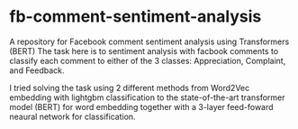 # fb-comment-sentiment-analysis
A repository for Facebook comment sentiment analysis using Transformers (BERT)
The task here is to sentiment analysis with facbook comments to classify each comment to either of the 3 classes: Appreciation, Complaint, and Feedback.

I tried solving the task using 2 different methods from Word2Vec embedding with lightgbm classification to the state-of-the-art transformer model (BERT) for word embedding together with a 3-layer feed-foward neaural network for classification.
